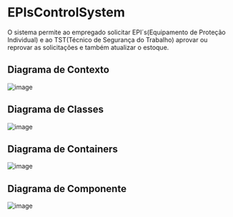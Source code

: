 # EPIsControlSystem
O sistema permite ao empregado solicitar EPI´s(Equipamento de Proteção Individual) e ao TST(Técnico de Segurança do Trabalho) aprovar ou reprovar as solicitações e também atualizar o estoque. 
## Diagrama de Contexto
![image](https://user-images.githubusercontent.com/73146109/138180433-a699170c-0568-4124-9c24-3c0eb2ba9477.png)
## Diagrama de Classes
![image](https://user-images.githubusercontent.com/73146109/144165011-2feafecb-194c-4a2b-9fe9-38f4c419089f.png)

## Diagrama de Containers
![image](https://user-images.githubusercontent.com/73146109/144154429-99335df3-da5e-4e81-a9ff-9a428625fe82.png)
## Diagrama de Componente
![image](https://user-images.githubusercontent.com/73146109/144157855-a2c1727b-c405-4e3c-9b3c-894709346207.png)







